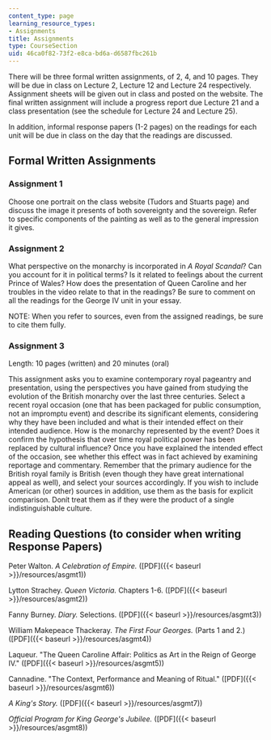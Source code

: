 ```yaml
---
content_type: page
learning_resource_types:
- Assignments
title: Assignments
type: CourseSection
uid: 46ca0f82-73f2-e8ca-bd6a-d6587fbc261b
---
```


There will be three formal written assignments, of 2, 4, and 10 pages. They will be due in class on Lecture 2, Lecture 12 and Lecture 24 respectively. Assignment sheets will be given out in class and posted on the website. The final written assignment will include a progress report due Lecture 21 and a class presentation (see the schedule for Lecture 24 and Lecture 25).

In addition, informal response papers (1-2 pages) on the readings for each unit will be due in class on the day that the readings are discussed.

Formal Written Assignments
--------------------------

### Assignment 1

Choose one portrait on the class website (Tudors and Stuarts page) and discuss the image it presents of both sovereignty and the sovereign. Refer to specific components of the painting as well as to the general impression it gives.

### Assignment 2

What perspective on the monarchy is incorporated in _A Royal Scandal_? Can you account for it in political terms? Is it related to feelings about the current Prince of Wales? How does the presentation of Queen Caroline and her troubles in the video relate to that in the readings? Be sure to comment on all the readings for the George IV unit in your essay.

NOTE: When you refer to sources, even from the assigned readings, be sure to cite them fully.

### Assignment 3

Length: 10 pages (written) and 20 minutes (oral)

This assignment asks you to examine contemporary royal pageantry and presentation, using the perspectives you have gained from studying the evolution of the British monarchy over the last three centuries. Select a recent royal occasion (one that has been packaged for public consumption, not an impromptu event) and describe its significant elements, considering why they have been included and what is their intended effect on their intended audience. How is the monarchy represented by the event? Does it confirm the hypothesis that over time royal political power has been replaced by cultural influence? Once you have explained the intended effect of the occasion, see whether this effect was in fact achieved by examining reportage and commentary. Remember that the primary audience for the British royal family is British (even though they have great international appeal as well), and select your sources accordingly. If you wish to include American (or other) sources in addition, use them as the basis for explicit comparison. Donít treat them as if they were the product of a single indistinguishable culture.

Reading Questions (to consider when writing Response Papers)
------------------------------------------------------------

Peter Walton. _A Celebration of Empire._ ([PDF]({{< baseurl >}}/resources/asgmt1))

Lytton Strachey. _Queen Victoria._ Chapters 1-6. ([PDF]({{< baseurl >}}/resources/asgmt2))

Fanny Burney. _Diary._ Selections. ([PDF]({{< baseurl >}}/resources/asgmt3))

William Makepeace Thackeray. _The First Four Georges._ (Parts 1 and 2.) ([PDF]({{< baseurl >}}/resources/asgmt4))

Laqueur. "The Queen Caroline Affair: Politics as Art in the Reign of George IV." ([PDF]({{< baseurl >}}/resources/asgmt5))

Cannadine. "The Context, Performance and Meaning of Ritual." ([PDF]({{< baseurl >}}/resources/asgmt6))

_A King's Story._ ([PDF]({{< baseurl >}}/resources/asgmt7))

_Official Program for King George's Jubilee._ ([PDF]({{< baseurl >}}/resources/asgmt8))